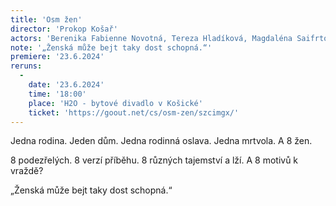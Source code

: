 ```yaml
---
title: 'Osm žen'
director: 'Prokop Košař'
actors: 'Berenika Fabienne Novotná, Tereza Hladíková, Magdaléna Saifrtová, Vendula Smižanská, Lucie Kosařová, Viktorie Kozderová, Josefina Rajnišová, Marie Míková'
note: '„Ženská může bejt taky dost schopná.“'
premiere: '23.6.2024'
reruns:
  -  
    date: '23.6.2024'
    time: '18:00'
    place: 'H2O - bytové divadlo v Košické'
    ticket: 'https://goout.net/cs/osm-zen/szcimgx/'
---
```

Jedna rodina. Jeden dům. Jedna rodinná oslava. Jedna mrtvola. A 8 žen.

8 podezřelých. 8 verzí příběhu. 8 různých tajemství a lží. A 8 motivů k vraždě?

„Ženská může bejt taky dost schopná.“
